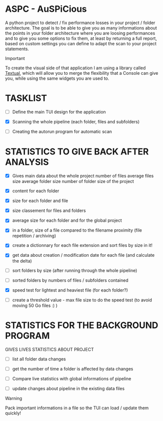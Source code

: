 # ASPC - AuSPiCious

A python project to detect / fix performance losses in your project / folder architecture.
The goal is to be able to give you as many informations about the points in your
folder architecture where you are loosing performances and to give you some options
to fix them, at least by returning a full report, based on custom settings you can define
to adapt the scan to your project statements.


> [!IMPORTANT]
> To create the visual side of that application I am using a library
called [Textual](https://textual.textualize.io/), which will allow you to merge the flexibility that a Console can
give you, while using the same widgets you are used to.


# TASKLIST
- [ ] Define the main TUI design for the application
- [x] Scanning the whole pipeline (each folder, files and subfolders)
- [ ] Creating the autorun program for automatic scan


# STATISTICS TO GIVE BACK AFTER ANALYSIS
- [x] Gives main data about the whole project
	number of files
	average files size
	average folder size
	number of folder
	size of the project
	
- [x] content for each folder
- [x] size for each folder and file
- [x] size classement for files and folders 
- [x] average size for each folder and for the global project
- [x] in a folder, size of a file compared to the filename proximity (file repetition / archiving)
- [x] create a dictionnary for each file extension and sort files by size in it!

- [x] get data about creation / modification date for each file (and calculate the delta)
- [ ] sort folders by size (after running through the whole pipeline)
- [ ] sorted folders by numbers of files / subfolders contained

- [x] speed test for lightest and heaviest file (for each folder?)
- [ ] create a threshold value - max file size to do the speed test (to avoid moving 50 Go files :) )

# STATISTICS FOR THE BACKGROUND PROGRAM
GIVES LIVES STATISTICS ABOUT PROJECT
- [ ] list all folder data changes
- [ ] get the number of time a folder is affected by data changes
- [ ] Compare live statistics with global informations of pipeline
- [ ] update changes about pipeline in the existing data files


> [!WARNING]
> Pack important informations in a file so the TUI can load / update them quickly!